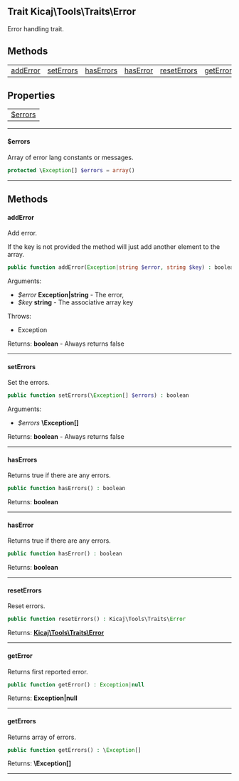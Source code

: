 ## Trait Kicaj\Tools\Traits\Error
Error handling trait.

## Methods

|                              |                              |                              |                              |                              |                              |                              |
| ---------------------------- | ---------------------------- | ---------------------------- | ---------------------------- | ---------------------------- | ---------------------------- | ---------------------------- |
|    [addError](#adderror)     |   [setErrors](#seterrors)    |   [hasErrors](#haserrors)    |    [hasError](#haserror)     | [resetErrors](#reseterrors)  |    [getError](#geterror)     |   [getErrors](#geterrors)    |

## Properties

|                      |
| -------------------- |
|  [$errors](#errors)  |

-------

#### $errors
Array of error lang constants or messages.

```php
protected \Exception[] $errors = array()
```

-------
## Methods
#### addError
Add error.

If the key is not provided the method will just
add another element to the array.
```php
public function addError(Exception|string $error, string $key) : boolean
```
Arguments:
- _$error_ **Exception|string** - The error, 
- _$key_ **string** - The associative array key

Throws:
- Exception

Returns: **boolean** - Always returns false

-------
#### setErrors
Set the errors.
```php
public function setErrors(\Exception[] $errors) : boolean
```
Arguments:
- _$errors_ **\Exception[]**

Returns: **boolean** - Always returns false

-------
#### hasErrors
Returns true if there are any errors.
```php
public function hasErrors() : boolean
```

Returns: **boolean**

-------
#### hasError
Returns true if there are any errors.
```php
public function hasError() : boolean
```

Returns: **boolean**

-------
#### resetErrors
Reset errors.
```php
public function resetErrors() : Kicaj\Tools\Traits\Error
```

Returns: **[Kicaj\Tools\Traits\Error](Kicaj-Tools-Traits-Error.md)**

-------
#### getError
Returns first reported error.
```php
public function getError() : Exception|null
```

Returns: **Exception|null**

-------
#### getErrors
Returns array of errors.
```php
public function getErrors() : \Exception[]
```

Returns: **\Exception[]**

-------
